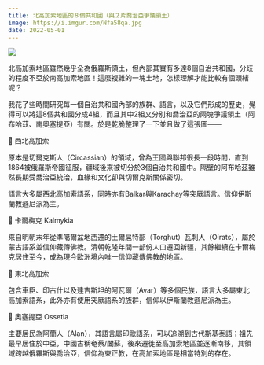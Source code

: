 ```yaml
---
title: 北高加索地區的８個共和國（與２片喬治亞爭議領土）
image: https://i.imgur.com/Nfa58qa.jpg
date: 2022-05-01
---
```

![](https://i.imgur.com/Nfa58qa.jpg)

北高加索地區雖然幾乎全為俄羅斯領土，但內部其實有多達8個自治共和國，分歧的程度不亞於南高加索地區！這麼複雜的一塊土地，怎樣理解才能比較有個頭緒呢？

我花了些時間研究每一個自治共和國內部的族群、語言，以及它們形成的歷史，覺得可以將這8個共和國分成4組，而且其中2組又分別和喬治亞的兩塊爭議領土（阿布哈茲、南奧塞提亞）有關。於是乾脆整理了一下並且做了這張圖——

📍 西北高加索

原本是切爾克斯人（Circassian）的領域，曾為王國與聯邦很長一段時間，直到1864被俄羅斯帝國征服，疆域後來被切分於3個自治共和國中。隔壁的阿布哈茲雖然長期受喬治亞統治，血緣和文化卻與切爾克斯關係密切。

語言大多屬西北高加索語系，同時亦有Balkar與Karachay等突厥語言。信仰伊斯蘭教遜尼派為主。

📍 卡爾梅克 Kalmykia

來自明朝末年從準噶爾盆地西遷的土爾扈特部（Torghut）瓦刺人（Oirats），屬於蒙古語系並信仰藏傳佛教。清朝乾隆年間一部份人口遷回新疆，其餘繼續在卡爾梅克居住至今，成為現今歐洲境內唯一信仰藏傳佛教的地區。

📍 東北高加索

包含車臣、印古什以及達吉斯坦的阿瓦爾（Avar）等多個民族，語言大多屬東北高加索語系，此外亦有使用突厥語系的族群，信仰以伊斯蘭教遜尼派為主。

📍 奧塞提亞 Ossetia

主要居民為阿蘭人（Alan），其語言屬印歐語系，可以追溯到古代斯基泰語；祖先最早居住於中亞，中國古稱奄蔡/闔蘇，後來遷徙至高加索地區並逐漸南移，其領域跨越俄羅斯與喬治亞，信仰為東正教，在高加索地區是相當特別的存在。
